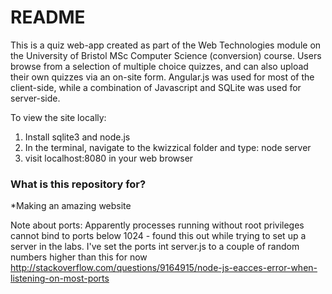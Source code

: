 # README #

This is a quiz web-app created as part of the Web Technologies module on the University of Bristol MSc Computer Science (conversion) course. Users browse from a selection of multiple choice quizzes, and can also upload their own quizzes via an on-site form. Angular.js was used for most of the client-side, while a combination of Javascript and SQLite was used for server-side.

To view the site locally:
1. Install sqlite3 and node.js
2. In the terminal, navigate to the kwizzical folder and type: node server
3. visit localhost:8080 in your web browser

### What is this repository for? ###

*Making an amazing website

Note about ports:
Apparently processes running without root privileges cannot bind
to ports below 1024 - found this out while trying to set up a server
in the labs. I've set the ports int server.js to a couple of random numbers higher than this for now
http://stackoverflow.com/questions/9164915/node-js-eacces-error-when-listening-on-most-ports
